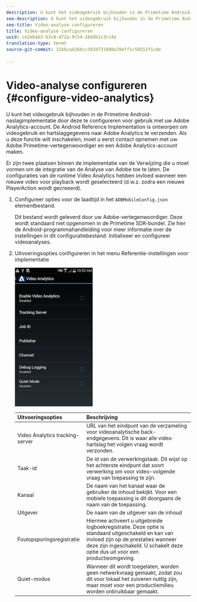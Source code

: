 ```yaml
---
description: U kunt het videogebruik bijhouden in de Primetime Android-naslagimplementatie door deze te configureren voor gebruik met uw Adobe Analytics-account.
seo-description: U kunt het videogebruik bijhouden in de Primetime Android-naslagimplementatie door deze te configureren voor gebruik met uw Adobe Analytics-account.
seo-title: Video-analyse configureren
title: Video-analyse configureren
uuid: ce2ebab3-b3c8-472a-9c54-16ddb1c3cc4e
translation-type: tm+mt
source-git-commit: 31b6cad26bcc393d731080a70eff1c59551f1c8e

---
```



# Video-analyse configureren {#configure-video-analytics}

U kunt het videogebruik bijhouden in de Primetime Android-naslagimplementatie door deze te configureren voor gebruik met uw Adobe Analytics-account. De Android Reference Implementation is ontworpen om videogebruik en hartslaggegevens naar Adobe Analytics te verzenden. Als u deze functie wilt inschakelen, moet u eerst contact opnemen met uw Adobe Primetime-vertegenwoordiger en een Adobe Analytics-account maken.

Er zijn twee plaatsen binnen de implementatie van de Verwijzing die u moet vormen om de integratie van de Analyse van Adobe toe te laten. De configuraties van de runtime Video Analytics hebben invloed wanneer een nieuwe video voor playback wordt geselecteerd (d.w.z. zodra een nieuwe PlayerAction wordt gecreeerd).

1. Configureer opties voor de laadtijd in het `ADBMobileConfig.json` elementbestand.

   Dit bestand wordt geleverd door uw Adobe-vertegenwoordiger. Deze wordt standaard niet opgenomen in de Primetime SDK-bundel. Zie hier de Android-programmahandleiding voor meer informatie over de instellingen in dit configuratiebestand: Initialiseer en configureer videoanalyses.
1. Uitvoeringsopties configureren in het menu Referentie-instellingen voor implementatie

   ![](assets/img_psdk_ref_impl_va-settings-menu.png)

   | Uitvoeringsopties | Beschrijving |
   |---|---|
   | Video Analytics tracking-server | URL van het eindpunt van de verzameling voor videoanalytische back-endgegevens. Dit is waar alle video hartslag het volgen vraag wordt verzonden. |
   | Taak-id | De id van de verwerkingstaak. Dit wijst op het achterste eindpunt dat soort verwerking om voor video-volgende vraag van toepassing te zijn. |
   | Kanaal | De naam van het kanaal waar de gebruiker de inhoud bekijkt. Voor een mobiele toepassing is dit doorgaans de naam van de toepassing. |
   | Uitgever | De naam van de uitgever van de inhoud |
   | Foutopsporingsregistratie | Hiermee activeert u uitgebreide logboekregistratie. Deze optie is standaard uitgeschakeld en kan van invloed zijn op de prestaties wanneer deze zijn ingeschakeld. U schakelt deze optie dus uit voor een productieomgeving. |
   | Quiet-modus | Wanneer dit wordt toegelaten, worden geen netwerkvraag gemaakt, zodat zou dit voor lokaal het zuiveren nuttig zijn, maar moet voor een productiemilieu worden onbruikbaar gemaakt. |